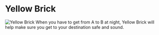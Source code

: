 # Yellow Brick
![Yellow Brick](https://github.com/relishyeah/YellowBrick/blob/main/resources/logo.png?raw=true)
When you have to get from A to B at night, Yellow Brick will help make sure you get to your destination safe and sound. 
